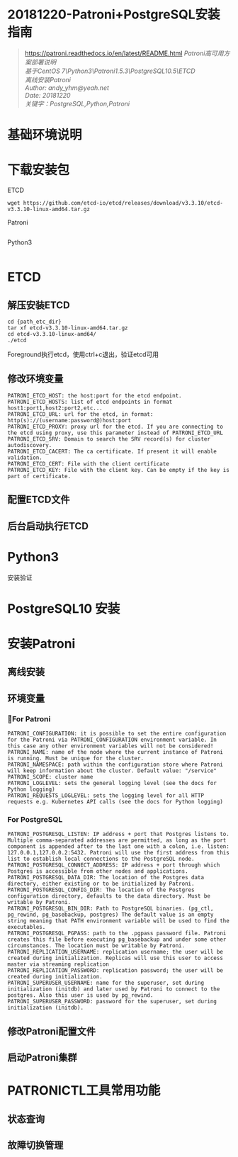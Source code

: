 # 20181220-Patroni+PostgreSQL安装指南

> https://patroni.readthedocs.io/en/latest/README.html 
_Patroni高可用方案部署说明_  
_基于CentOS 7\Python3\Patroni1.5.3\PostgreSQL10.5\ETCD_  
_离线安装Patroni_  
_Author: andy_yhm@yeah.net_  
_Date: 20181220_  
_关键字：PostgreSQL,Python,Patroni_  
# 基础环境说明


# 下载安装包
ETCD
```
wget https://github.com/etcd-io/etcd/releases/download/v3.3.10/etcd-v3.3.10-linux-amd64.tar.gz
```
Patroni
```
```
Python3
```
```
# ETCD
## 解压安装ETCD
```shell
cd {path_etc_dir}
tar xf etcd-v3.3.10-linux-amd64.tar.gz
cd etcd-v3.3.10-linux-amd64/
./etcd
```
Foreground执行etcd，使用ctrl+c退出，验证etcd可用

## 修改环境变量
```
PATRONI_ETCD_HOST: the host:port for the etcd endpoint.
PATRONI_ETCD_HOSTS: list of etcd endpoints in format host1:port1,host2:port2,etc...
PATRONI_ETCD_URL: url for the etcd, in format: http(s)://(username:password@)host:port
PATRONI_ETCD_PROXY: proxy url for the etcd. If you are connecting to the etcd using proxy, use this parameter instead of PATRONI_ETCD_URL
PATRONI_ETCD_SRV: Domain to search the SRV record(s) for cluster autodiscovery.
PATRONI_ETCD_CACERT: The ca certificate. If present it will enable validation.
PATRONI_ETCD_CERT: File with the client certificate
PATRONI_ETCD_KEY: File with the client key. Can be empty if the key is part of certificate.
```

## 配置ETCD文件

## 后台启动执行ETCD


# Python3

安装验证
>


# PostgreSQL10 安装


# 安装Patroni
## 离线安装

## 环境变量

### For Patroni
```
PATRONI_CONFIGURATION: it is possible to set the entire configuration for the Patroni via PATRONI_CONFIGURATION environment variable. In this case any other environment variables will not be considered!
PATRONI_NAME: name of the node where the current instance of Patroni is running. Must be unique for the cluster.
PATRONI_NAMESPACE: path within the configuration store where Patroni will keep information about the cluster. Default value: "/service"
PATRONI_SCOPE: cluster name
PATRONI_LOGLEVEL: sets the general logging level (see the docs for Python logging)
PATRONI_REQUESTS_LOGLEVEL: sets the logging level for all HTTP requests e.g. Kubernetes API calls (see the docs for Python logging)
```
### For PostgreSQL
```
PATRONI_POSTGRESQL_LISTEN: IP address + port that Postgres listens to. Multiple comma-separated addresses are permitted, as long as the port component is appended after to the last one with a colon, i.e. listen: 127.0.0.1,127.0.0.2:5432. Patroni will use the first address from this list to establish local connections to the PostgreSQL node.
PATRONI_POSTGRESQL_CONNECT_ADDRESS: IP address + port through which Postgres is accessible from other nodes and applications.
PATRONI_POSTGRESQL_DATA_DIR: The location of the Postgres data directory, either existing or to be initialized by Patroni.
PATRONI_POSTGRESQL_CONFIG_DIR: The location of the Postgres configuration directory, defaults to the data directory. Must be writable by Patroni.
PATRONI_POSTGRESQL_BIN_DIR: Path to PostgreSQL binaries. (pg_ctl, pg_rewind, pg_basebackup, postgres) The default value is an empty string meaning that PATH environment variable will be used to find the executables.
PATRONI_POSTGRESQL_PGPASS: path to the .pgpass password file. Patroni creates this file before executing pg_basebackup and under some other circumstances. The location must be writable by Patroni.
PATRONI_REPLICATION_USERNAME: replication username; the user will be created during initialization. Replicas will use this user to access master via streaming replication
PATRONI_REPLICATION_PASSWORD: replication password; the user will be created during initialization.
PATRONI_SUPERUSER_USERNAME: name for the superuser, set during initialization (initdb) and later used by Patroni to connect to the postgres. Also this user is used by pg_rewind.
PATRONI_SUPERUSER_PASSWORD: password for the superuser, set during initialization (initdb).
```

## 修改Patroni配置文件
## 启动Patroni集群



# PATRONICTL工具常用功能
## 状态查询

## 故障切换管理
